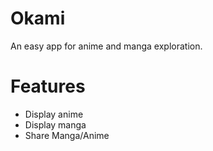# Okami
An easy app for anime and manga exploration.

# Features
- Display anime 
- Display manga 
- Share Manga/Anime
